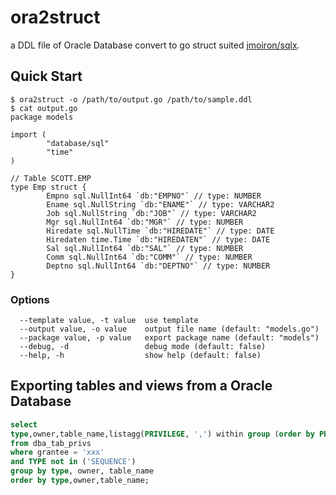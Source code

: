 # ora2struct

a DDL file of Oracle Database convert to go struct suited [jmoiron/sqlx](https://github.com/jmoiron/sqlx).

## Quick Start

```
$ ora2struct -o /path/to/output.go /path/to/sample.ddl
$ cat output.go
package models

import (
        "database/sql"
        "time"
)

// Table SCOTT.EMP
type Emp struct {
        Empno sql.NullInt64 `db:"EMPNO"` // type: NUMBER
        Ename sql.NullString `db:"ENAME"` // type: VARCHAR2
        Job sql.NullString `db:"JOB"` // type: VARCHAR2
        Mgr sql.NullInt64 `db:"MGR"` // type: NUMBER
        Hiredate sql.NullTime `db:"HIREDATE"` // type: DATE
        Hiredaten time.Time `db:"HIREDATEN"` // type: DATE
        Sal sql.NullInt64 `db:"SAL"` // type: NUMBER
        Comm sql.NullInt64 `db:"COMM"` // type: NUMBER
        Deptno sql.NullInt64 `db:"DEPTNO"` // type: NUMBER
}
```

### Options

```
  --template value, -t value  use template
  --output value, -o value    output file name (default: "models.go")
  --package value, -p value   export package name (default: "models")
  --debug, -d                 debug mode (default: false)
  --help, -h                  show help (default: false)
```

## Exporting tables and views from a Oracle Database

```sql
select
type,owner,table_name,listagg(PRIVILEGE, ',') within group (order by PRIVILEGE) as PRIVILEGEs
from dba_tab_privs
where grantee = 'xxx'
and TYPE not in ('SEQUENCE')
group by type, owner, table_name
order by type,owner,table_name;
```